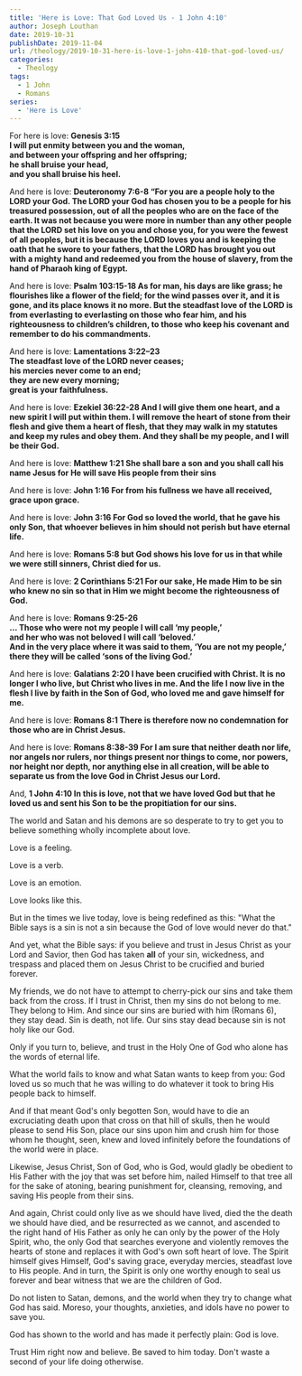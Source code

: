 ```yaml
---
title: 'Here is Love: That God Loved Us - 1 John 4:10'
author: Joseph Louthan
date: 2019-10-31
publishDate: 2019-11-04
url: /theology/2019-10-31-here-is-love-1-john-410-that-god-loved-us/
categories:
  - Theology
tags:
  - 1 John
  - Romans
series:
  - 'Here is Love'
---
```

For here is love: **Genesis 3:15**  
**I will put enmity between you and the woman,**  
**and between your offspring and her offspring;**  
**he shall bruise your head,**  
**and you shall bruise his heel.** 

And here is love: **Deuteronomy 7:6-8 “For you are a people holy to the LORD your God. The LORD your God has chosen you to be a people for his treasured possession, out of all the peoples who are on the face of the earth. It was not because you were more in number than any other people that the LORD set his love on you and chose you, for you were the fewest of all peoples, but it is because the LORD loves you and is keeping the oath that he swore to your fathers, that the LORD has brought you out with a mighty hand and redeemed you from the house of slavery, from the hand of Pharaoh king of Egypt.**

And here is love: **Psalm 103:15-18 As for man, his days are like grass; he flourishes like a flower of the field; for the wind passes over it, and it is gone, and its place knows it no more. But the steadfast love of the LORD is from everlasting to everlasting on those who fear him, and his righteousness to children’s children, to those who keep his covenant and remember to do his commandments.**

And here is love: **Lamentations 3:22–23**  
    **The steadfast love of the LORD never ceases;**  
        **his mercies never come to an end;**  
    **they are new every morning;**  
        **great is your faithfulness.**

And here is love: **Ezekiel 36:22-28 And I will give them one heart, and a new spirit I will put within them. I will remove the heart of stone from their flesh and give them a heart of flesh, that they may walk in my statutes and keep my rules and obey them. And they shall be my people, and I will be their God.**

And here is love: **Matthew 1:21 She shall bare a son and you shall call his name Jesus for He will save His people from their sins**

And here is love: **John 1:16 For from his fullness we have all received, grace upon grace.**

And here is love: **John 3:16 For God so loved the world, that he gave his only Son, that whoever believes in him should not perish but have eternal life.**

And here is love: **Romans 5:8 but God shows his love for us in that while we were still sinners, Christ died for us.**

And here is love: **2 Corinthians 5:21 For our sake, He made Him to be sin who knew no sin so that in Him we might become the righteousness of God.**

And here is love: **Romans 9:25-26**   
**… Those who were not my people I will call ‘my people,’**  
**and her who was not beloved I will call ‘beloved.’**  
**And in the very place where it was said to them, ‘You are not my people,’**  
**there they will be called ‘sons of the living God.’**

And here is love: **Galatians 2:20 I have been crucified with Christ. It is no longer I who live, but Christ who lives in me. And the life I now live in the flesh I live by faith in the Son of God, who loved me and gave himself for me.**

And here is love: **Romans 8:1 There is therefore now no condemnation for those who are in Christ Jesus.**

And here is love: **Romans 8:38-39 For I am sure that neither death nor life, nor angels nor rulers, nor things present nor things to come, nor powers, nor height nor depth, nor anything else in all creation, will be able to separate us from the love God in Christ Jesus our Lord.**

And, **1 John 4:10 In this is love, not that we have loved God but that he loved us and sent his Son to be the propitiation for our sins.**

The world and Satan and his demons are so desperate to try to get you to believe something wholly incomplete about love.

Love is a feeling.

Love is a verb.

Love is an emotion.

Love looks like this.

But in the times we live today, love is being redefined as this: "What the Bible says is a sin is not a sin because the God of love would never do that."

And yet, what the Bible says: if you believe and trust in Jesus Christ as your Lord and Savior, then God has taken **all** of your sin, wickedness, and trespass and placed them on Jesus Christ to be crucified and buried forever.

My friends, we do not have to attempt to cherry-pick our sins and take them back from the cross. If I trust in Christ, then my sins do not belong to me. They belong to Him. And since our sins are buried with him (Romans 6), they stay dead. Sin is death, not life. Our sins stay dead because sin is not holy like our God.

Only if you turn to, believe, and trust in the Holy One of God who alone has the words of eternal life.

What the world fails to know and what Satan wants to keep from you: God loved us so much that he was willing to do whatever it took to bring His people back to himself.

And if that meant God's only begotten Son, would have to die an excruciating death upon that cross on that hill of skulls, then he would please to send His Son, place our sins upon him and crush him for those whom he thought, seen, knew and loved infinitely before the foundations of the world were in place.

Likewise, Jesus Christ, Son of God, who is God, would gladly be obedient to His Father with the joy that was set before him, nailed Himself to that tree all for the sake of atoning, bearing punishment for, cleansing, removing, and saving His people from their sins.

And again, Christ could only live as we should have lived, died the the death we should have died, and be resurrected as we cannot, and ascended to the right hand of His Father as only he can only by the power of the Holy Spirit, who, the only God that searches everyone and violently removes the hearts of stone and replaces it with God's own soft heart of love.  The Spirit himself gives Himself, God's saving grace, everyday mercies, steadfast love to His people.  And in turn, the Spirit is only one worthy enough to seal us forever and bear witness that we are the children of God.

Do not listen to Satan, demons, and the world when they try to change what God has said. Moreso, your thoughts, anxieties, and idols have no power to save you. 

God has shown to the world and has made it perfectly plain: God is love.

Trust Him right now and believe. Be saved to him today. Don't waste a second of your life doing otherwise.